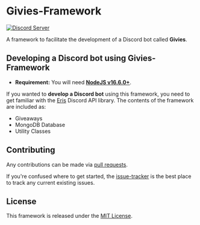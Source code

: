 # Givies-Framework

[![Discord Server](https://discord.com/api/guilds/772680478888034324/widget.png?style=shield)](https://discord.gg/22v8peAJp8)

A framework to facilitate the development of a Discord bot called **Givies**.

## Developing a Discord bot using Givies-Framework

- **Requirement:** You will need **[NodeJS v16.6.0+](https://nodejs.org)**.

If you wanted to **develop a Discord bot** using this framework, you need to get familiar with the [Eris](https://github.com/abalabahaha/eris) Discord API library. The contents of the framework are included as:

- Giveaways
- MongoDB Database
- Utility Classes

## Contributing

Any contributions can be made via [pull requests](https://github.com/reinhello/givies-framework/pulls).

If you're confused where to get started, the [issue-tracker](https://github.com/reinhello/givies-framework/issues) is the best place to track any current existing issues.

## License

This framework is released under the [MIT License](https://github.com/reinhello/givies-framework/blob/master/LICENSE).
